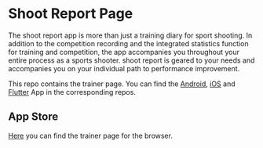 # Shoot Report Page
The shoot report app is more than just a training diary for sport shooting. In addition to the
competition recording and the integrated statistics function for training and competition, the app
accompanies you throughout your entire process as a sports shooter. shoot report is geared to your
needs and accompanies you on your individual path to performance improvement.

This repo contains the trainer page. You can find the [Android](https://github.com/Alienuser/shoot-report-android), [iOS](https://github.com/Alienuser/shoot-report-ios) and [Flutter](https://github.com/Alienuser/shoot-report-flutter) App in the corresponding repos.

## App Store
[Here](https://trainer.burkhardt-sport.solutions) you can find the trainer page for the browser.